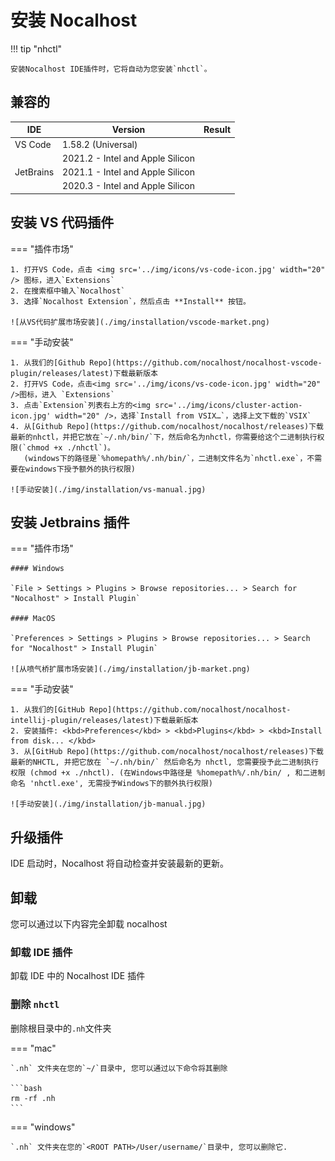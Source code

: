 # 安装 Nocalhost

!!! tip "nhctl"

    安装Nocalhost IDE插件时，它将自动为您安装`nhctl`。

## 兼容的

<table>
    <thead>
        <tr>
            <th>IDE</th>
            <th>Version</th>
            <th>Result</th>
        </tr>
    </thead>
    <tbody>
        <tr>
            <td>VS Code </td>
            <td>1.58.2 (Universal)</td>
            <td><strong className="pass-tag"passed</strong></td>
        </tr>
        <tr>
            <td rowspan="3" >JetBrains</td>
            <td>2021.2 - Intel and Apple Silicon</td>
            <td><strong className="pass-tag"passed</strong></td>
        </tr>
        <tr>
            <td>2021.1 - Intel and Apple Silicon</td>
            <td><strong className="pass-tag"passed</strong></td>
        </tr>
        <tr>
            <td>2020.3 - Intel and Apple Silicon</td>
            <td><strong className="pass-tag"passed</strong></td>
        </tr>
    </tbody>
</table>

## 安装 VS 代码插件

=== "插件市场"

    1. 打开VS Code，点击 <img src='../img/icons/vs-code-icon.jpg' width="20" /> 图标，进入`Extensions`
    2. 在搜索框中输入`Nocalhost`
    3. 选择`Nocalhost Extension`，然后点击 **Install** 按钮。

    ![从VS代码扩展市场安装](./img/installation/vscode-market.png)

=== "手动安装"

    1. 从我们的[Github Repo](https://github.com/nocalhost/nocalhost-vscode-plugin/releases/latest)下载最新版本
    2. 打开VS Code，点击<img src='../img/icons/vs-code-icon.jpg' width="20" />图标，进入 `Extensions`
    3. 点击`Extension`列表右上方的<img src='../img/icons/cluster-action-icon.jpg' width="20" />，选择`Install from VSIX…`，选择上文下载的`VSIX`
    4. 从[Github Repo](https://github.com/nocalhost/nocalhost/releases)下载最新的nhctl，并把它放在`~/.nh/bin/`下，然后命名为nhctl，你需要给这个二进制执行权限(`chmod +x ./nhctl`)。
       (windows下的路径是`%homepath%/.nh/bin/`，二进制文件名为`nhctl.exe`，不需要在windows下授予额外的执行权限)

    ![手动安装](./img/installation/vs-manual.jpg)

## 安装 Jetbrains 插件

=== "插件市场"

    #### Windows

    `File > Settings > Plugins > Browse repositories... > Search for "Nocalhost" > Install Plugin`

    #### MacOS

    `Preferences > Settings > Plugins > Browse repositories... > Search for "Nocalhost" > Install Plugin`

    ![从喷气桥扩展市场安装](./img/installation/jb-market.png)

=== "手动安装"

    1. 从我们的[GitHub Repo](https://github.com/nocalhost/nocalhost-intellij-plugin/releases/latest)下载最新版本
    2. 安装插件: <kbd>Preferences</kbd> > <kbd>Plugins</kbd> > <kbd>Install from disk... </kbd>
    3. 从[GitHub Repo](https://github.com/nocalhost/nocalhost/releases)下载最新的NHCTL, 并把它放在 `~/.nh/bin/` 然后命名为 nhctl, 您需要授予此二进制执行权限 (chmod +x ./nhctl). (在Windows中路径是 %homepath%/.nh/bin/ , 和二进制命名 'nhctl.exe', 无需授予Windows下的额外执行权限)

    ![手动安装](./img/installation/jb-manual.jpg)

## 升级插件

IDE 启动时，Nocalhost 将自动检查并安装最新的更新。

## 卸载

您可以通过以下内容完全卸载 nocalhost

### 卸载 IDE 插件

卸载 IDE 中的 Nocalhost IDE 插件

### 删除 `nhctl`

删除根目录中的`.nh`文件夹

=== "mac"

    `.nh` 文件夹在您的`~/`目录中, 您可以通过以下命令将其删除

    ```bash
    rm -rf .nh
    ```

=== "windows"

    `.nh` 文件夹在您的`<ROOT PATH>/User/username/`目录中, 您可以删除它.
